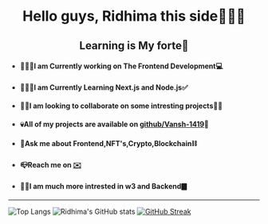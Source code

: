 <h1 align="center">Hello guys, Ridhima this side🙋🏻‍♂️</h1>
<h2 align="center">Learning is My forte🥇</h2>

- #### 🏃🏻‍♂️I am Currently working on The Frontend Development💻

- #### 🧍🏼‍♂️I am Currently Learning Next.js and Node.js✅

- #### 🙌🏻I am looking to collaborate on some intresting projects🧍🏽

- #### 💀All of my projects are available on <a href="https://github.com/Ridhi-ma">github/Vansh-1419</a>🤔

- #### 💬Ask me about Frontend,NFT's,Crypto,Blockchain⛓

- #### 📪Reach me on <a href="vanshtandon1423@gmail.com">✉️</a>

- #### 🫶🏻I am much more intrested in w3 and Backend🀫
----
![Top Langs](https://github-readme-stats.vercel.app/api/top-langs/?username=Ridhi-mq&langs_count=8&theme=nord)
![Ridhima's GitHub stats](https://github-readme-stats.vercel.app/api?username=Ridhi-ma&show_icons=true&theme=nord)
[![GitHub Streak](https://github-readme-streak-stats.herokuapp.com/?user=Ridhi-ma&theme=nord)](https://git.io/streak-stats)
